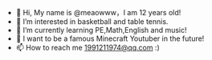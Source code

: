 - 👋 Hi, My name is @meaowww，I am 12 years old!
- 👀 I’m interested in basketball and table tennis.
- 🌱 I’m currently learning PE,Math,English and music!
- 💞️ I want to be a famous Minecraft Youtuber in the future!
- 📫 How to reach me 1991211974@qq.com :)

<!---
meaowww/meaowww is a ✨ special ✨ repository because its `README.md` (this file) appears on your GitHub profile.
You can click the Preview link to take a look at your changes.
--->
